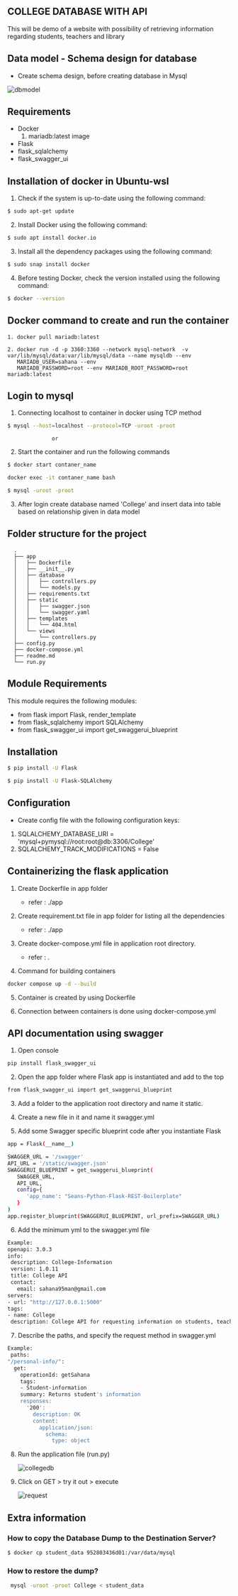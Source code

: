 ## COLLEGE DATABASE WITH API

   This will be demo of a website with possibility of retrieving information regarding students, teachers and library



## Data model - Schema design for database

   - Create schema design, before creating database in Mysql

   ![dbmodel](https://user-images.githubusercontent.com/115713117/208238709-cd6ed3bc-3d62-45e2-ae75-7cc3f07f98bf.PNG)



## Requirements

   - Docker
      1. mariadb:latest image
   - Flask
   - flask_sqlalchemy
   - flask_swagger_ui



## Installation of docker in Ubuntu-wsl

   1. Check if the system is up-to-date using the following command:
  
```bash
$ sudo apt-get update
```

   2. Install Docker using the following command:
   
```bash   
$ sudo apt install docker.io
```

   3. Install all the dependency packages using the following command:
   
```bash 
$ sudo snap install docker
```

   4. Before testing Docker, check the version installed using the following command:

```bash 
$ docker --version
```

## Docker command to create and run the container

    1. docker pull mariadb:latest

    2. docker run -d -p 3360:3360 --network mysql-network  -v var/lib/mysql/data:var/lib/mysql/data --name mysqldb --env
       MARIADB_USER=sahana --env
       MARIADB_PASSWORD=root --env MARIADB_ROOT_PASSWORD=root  mariadb:latest



## Login to mysql

  1. Connecting localhost to container in docker using TCP method
```bash 
$ mysql --host=localhost --protocol=TCP -uroot -proot
```
                  or
                  
  2. Start the container and run the following commands
```bash 
$ docker start contaner_name
```
```bash 
docker exec -it contaner_name bash
```
```bash 
$ mysql -uroot -proot
```

  3. After login create database named 'College' and insert data into table based on relationship given in data model



## Folder structure for the project

      .
      ├── app
      │   ├── Dockerfile
      │   ├── __init__.py
      │   ├── database
      │   │   ├── controllers.py
      │   │   └── models.py
      │   ├── requirements.txt
      │   ├── static
      │   │   ├── swagger.json
      │   │   └── swagger.yaml
      │   ├── templates
      │   │   └── 404.html
      │   └── views
      │       └── controllers.py
      ├── config.py
      ├── docker-compose.yml
      ├── readme.md
      └── run.py



## Module Requirements

   This module requires the following modules:

   - from flask import Flask, render_template
   - from flask_sqlalchemy import SQLAlchemy
   - from flask_swagger_ui import get_swaggerui_blueprint



## Installation
```bash 
$ pip install -U Flask
```
```bash
$ pip install -U Flask-SQLAlchemy
```



## Configuration

   - Create config file with the following configuration keys:

   1. SQLALCHEMY_DATABASE_URI = 'mysql+pymysql://root:root@db:3306/College'
   2. SQLALCHEMY_TRACK_MODIFICATIONS = False



## Containerizing the flask application

   1. Create Dockerfile in app folder
      - refer : ./app

   2. Create requirement.txt file in app folder for listing all the dependencies
      - refer : ./app

   3. Create docker-compose.yml file in application root directory.
      - refer : .

   4. Command for building containers
```bash 
docker compose up -d --build
```

   5. Container is created by using Dockerfile

   6. Connection between containers is done using docker-compose.yml



## API documentation using swagger

   1. Open console
```bash 
pip install flask_swagger_ui
```

   2. Open the app folder where Flask app is instantiated and add to the top
```bash 
from flask_swagger_ui import get_swaggerui_blueprint
```

   3. Add a folder to the application root directory and name it static.

   4. Create a new file in it and name it swagger.yml

   5. Add some Swagger specific blueprint code after you instantiate Flask
```bash 
app = Flask(__name__)

SWAGGER_URL = '/swagger'
API_URL = '/static/swagger.json'
SWAGGERUI_BLUEPRINT = get_swaggerui_blueprint(
   SWAGGER_URL,
   API_URL,
   config={
      'app_name': "Seans-Python-Flask-REST-Boilerplate"
   }
)
app.register_blueprint(SWAGGERUI_BLUEPRINT, url_prefix=SWAGGER_URL)
```

6. Add the minimum yml to the swagger.yml file
```bash 
Example:
openapi: 3.0.3
info:
 description: College-Information
 version: 1.0.11
 title: College API
 contact:
   email: sahana95man@gmail.com
servers:
- url: "http://127.0.0.1:5000"
tags:
- name: College
 description: College API for requesting information on students, teacher and library
```
7. Describe the paths, and specify the request method in swagger.yml
```bash 
Example:
 paths:
"/personal-info/":
  get:
    operationId: getSahana
    tags:
    - Student-information
    summary: Returns student's information
    responses:
      '200':
        description: OK
        content:
          application/json:
            schema:
              type: object
```

8. Run the application file (run.py)

   ![collegedb](https://user-images.githubusercontent.com/115713117/208236786-f13cfe0d-7d2d-4755-9399-1918ac5d7372.PNG)

9. Click on GET > try it out > execute

   ![request](https://user-images.githubusercontent.com/115713117/208237350-433d6f23-b899-4296-a633-5dd9a0ca3aec.PNG)



## Extra information

### How to copy the Database Dump to the Destination Server?
```bash 
$ docker cp student_data 952803436d01:/var/data/mysql
```


### How to restore the dump?
```bash 
 mysql -uroot -proot College < student_data
 ```


